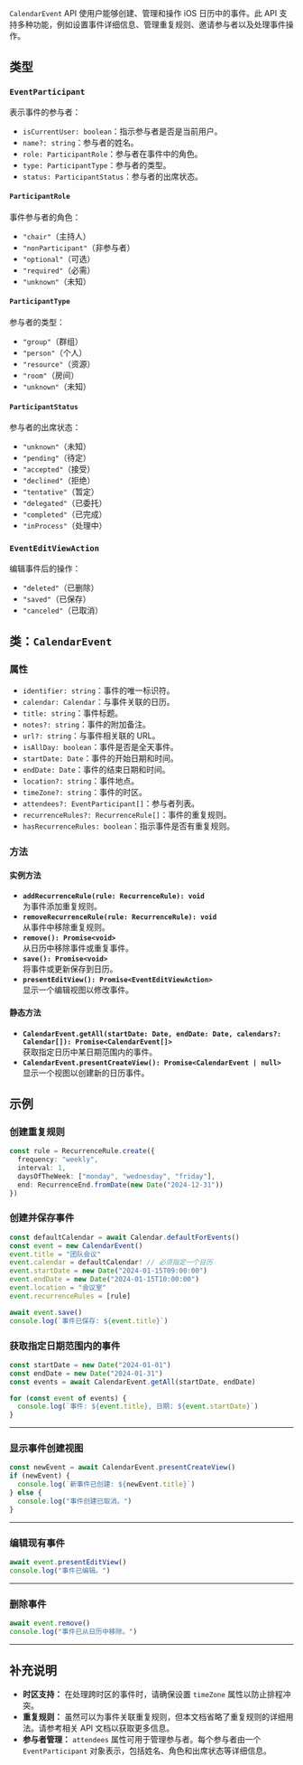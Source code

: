 `CalendarEvent` API 使用户能够创建、管理和操作 iOS 日历中的事件。此 API 支持多种功能，例如设置事件详细信息、管理重复规则、邀请参与者以及处理事件操作。

## 类型

### `EventParticipant`
表示事件的参与者：
- `isCurrentUser: boolean`：指示参与者是否是当前用户。
- `name?: string`：参与者的姓名。
- `role: ParticipantRole`：参与者在事件中的角色。
- `type: ParticipantType`：参与者的类型。
- `status: ParticipantStatus`：参与者的出席状态。

#### `ParticipantRole`
事件参与者的角色：
- `"chair"`（主持人）
- `"nonParticipant"`（非参与者）
- `"optional"`（可选）
- `"required"`（必需）
- `"unknown"`（未知）

#### `ParticipantType`
参与者的类型：
- `"group"`（群组）
- `"person"`（个人）
- `"resource"`（资源）
- `"room"`（房间）
- `"unknown"`（未知）

#### `ParticipantStatus`
参与者的出席状态：
- `"unknown"`（未知）
- `"pending"`（待定）
- `"accepted"`（接受）
- `"declined"`（拒绝）
- `"tentative"`（暂定）
- `"delegated"`（已委托）
- `"completed"`（已完成）
- `"inProcess"`（处理中）

### `EventEditViewAction`
编辑事件后的操作：
- `"deleted"`（已删除）
- `"saved"`（已保存）
- `"canceled"`（已取消）

## 类：`CalendarEvent`

### 属性
- `identifier: string`：事件的唯一标识符。
- `calendar: Calendar`：与事件关联的日历。
- `title: string`：事件标题。
- `notes?: string`：事件的附加备注。
- `url?: string`：与事件相关联的 URL。
- `isAllDay: boolean`：事件是否是全天事件。
- `startDate: Date`：事件的开始日期和时间。
- `endDate: Date`：事件的结束日期和时间。
- `location?: string`：事件地点。
- `timeZone?: string`：事件的时区。
- `attendees?: EventParticipant[]`：参与者列表。
- `recurrenceRules?: RecurrenceRule[]`：事件的重复规则。
- `hasRecurrenceRules: boolean`：指示事件是否有重复规则。

### 方法

#### 实例方法
- **`addRecurrenceRule(rule: RecurrenceRule): void`**  
  为事件添加重复规则。
- **`removeRecurrenceRule(rule: RecurrenceRule): void`**  
  从事件中移除重复规则。
- **`remove(): Promise<void>`**  
  从日历中移除事件或重复事件。
- **`save(): Promise<void>`**  
  将事件或更新保存到日历。
- **`presentEditView(): Promise<EventEditViewAction>`**  
  显示一个编辑视图以修改事件。

#### 静态方法
- **`CalendarEvent.getAll(startDate: Date, endDate: Date, calendars?: Calendar[]): Promise<CalendarEvent[]>`**  
  获取指定日历中某日期范围内的事件。
- **`CalendarEvent.presentCreateView(): Promise<CalendarEvent | null>`**  
  显示一个视图以创建新的日历事件。

## 示例

### 创建重复规则
```ts
const rule = RecurrenceRule.create({
  frequency: "weekly",
  interval: 1,
  daysOfTheWeek: ["monday", "wednesday", "friday"],
  end: RecurrenceEnd.fromDate(new Date("2024-12-31"))
})
```

### 创建并保存事件
```ts
const defaultCalendar = await Calendar.defaultForEvents()
const event = new CalendarEvent()
event.title = "团队会议"
event.calendar = defaultCalendar! // 必须指定一个日历
event.startDate = new Date("2024-01-15T09:00:00")
event.endDate = new Date("2024-01-15T10:00:00")
event.location = "会议室"
event.recurrenceRules = [rule]

await event.save()
console.log(`事件已保存: ${event.title}`)
```

### 获取指定日期范围内的事件
```ts
const startDate = new Date("2024-01-01")
const endDate = new Date("2024-01-31")
const events = await CalendarEvent.getAll(startDate, endDate)

for (const event of events) {
  console.log(`事件: ${event.title}, 日期: ${event.startDate}`)
}
```

---

### 显示事件创建视图
```ts
const newEvent = await CalendarEvent.presentCreateView()
if (newEvent) {
  console.log(`新事件已创建: ${newEvent.title}`)
} else {
  console.log("事件创建已取消。")
}
```

---

### 编辑现有事件
```ts
await event.presentEditView()
console.log("事件已编辑。")
```

---

### 删除事件
```ts
await event.remove()
console.log("事件已从日历中移除。")
```

---

## 补充说明

- **时区支持：** 在处理跨时区的事件时，请确保设置 `timeZone` 属性以防止排程冲突。
- **重复规则：** 虽然可以为事件关联重复规则，但本文档省略了重复规则的详细用法。请参考相关 API 文档以获取更多信息。
- **参与者管理：** `attendees` 属性可用于管理参与者。每个参与者由一个 `EventParticipant` 对象表示，包括姓名、角色和出席状态等详细信息。